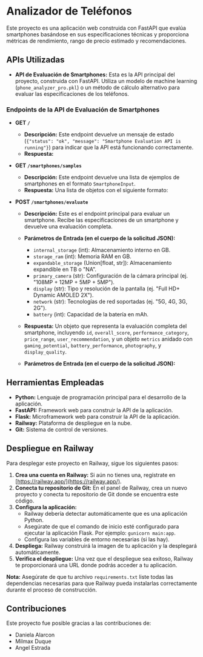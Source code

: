 # Analizador de Teléfonos

Este proyecto es una aplicación web construida con FastAPI que evalúa smartphones basándose en sus especificaciones técnicas y proporciona métricas de rendimiento, rango de precio estimado y recomendaciones.

## APIs Utilizadas

* **API de Evaluación de Smartphones:** Esta es la API principal del proyecto, construida con FastAPI. Utiliza un modelo de machine learning (`phone_analyzer_pro.pkl`) o un método de cálculo alternativo para evaluar las especificaciones de los teléfonos.
### Endpoints de la API de Evaluación de Smartphones

* **GET `/`**
    * **Descripción:** Este endpoint devuelve un mensaje de estado (`{"status": "ok", "message": "Smartphone Evaluation API is running"}`) para indicar que la API está funcionando correctamente.
    * **Respuesta:**


* **GET `/smartphones/samples`**
    * **Descripción:** Este endpoint devuelve una lista de ejemplos de smartphones en el formato `SmartphoneInput`.
    * **Respuesta:** Una lista de objetos con el siguiente formato:

*   **POST `/smartphones/evaluate`**
    *   **Descripción:** Este es el endpoint principal para evaluar un smartphone. Recibe las especificaciones de un smartphone y devuelve una evaluación completa.
    *   **Parámetros de Entrada (en el cuerpo de la solicitud JSON):**
        *   `internal_storage` (int): Almacenamiento interno en GB.
        *   `storage_ram` (int): Memoria RAM en GB.
        *   `expandable_storage` (Union[float, str]): Almacenamiento expandible en TB o "NA".
        *   `primary_camera` (str): Configuración de la cámara principal (ej. "108MP + 12MP + 5MP + 5MP").
        *   `display` (str): Tipo y resolución de la pantalla (ej. "Full HD+ Dynamic AMOLED 2X").
        *   `network` (str): Tecnologías de red soportadas (ej. "5G, 4G, 3G, 2G").
        *   `battery` (int): Capacidad de la batería en mAh.
    *   **Respuesta:** Un objeto que representa la evaluación completa del smartphone, incluyendo `id`, `overall_score`, `performance_category`, `price_range`, `user_recommendation`, y un objeto `metrics` anidado con `gaming_potential`, `battery_performance`, `photography`, y `display_quality`.


    * **Parámetros de Entrada (en el cuerpo de la solicitud JSON):**


## Herramientas Empleadas

* **Python:** Lenguaje de programación principal para el desarrollo de la aplicación.
* **FastAPI:** Framework web para construir la API de la aplicación.
* **Flask:** Microframework web para construir la API de la aplicación.
* **Railway:** Plataforma de despliegue en la nube.
* **Git:** Sistema de control de versiones.

## Despliegue en Railway

Para desplegar este proyecto en Railway, sigue los siguientes pasos:

1. **Crea una cuenta en Railway:** Si aún no tienes una, regístrate en [https://railway.app/](https://railway.app/).
2. **Conecta tu repositorio de Git:** En el panel de Railway, crea un nuevo proyecto y conecta tu repositorio de Git donde se encuentra este código.
3. **Configura la aplicación:**
    * Railway debería detectar automáticamente que es una aplicación Python.
    * Asegúrate de que el comando de inicio esté configurado para ejecutar la aplicación Flask. Por ejemplo: `gunicorn main:app`.
    * Configura las variables de entorno necesarias (si las hay).
4. **Despliega:** Railway construirá la imagen de tu aplicación y la desplegará automáticamente.
5. **Verifica el despliegue:** Una vez que el despliegue sea exitoso, Railway te proporcionará una URL donde podrás acceder a tu aplicación.

**Nota:** Asegúrate de que tu archivo `requirements.txt` liste todas las dependencias necesarias para que Railway pueda instalarlas correctamente durante el proceso de construcción.

## Contribuciones

Este proyecto fue posible gracias a las contribuciones de:
*   Daniela Alarcon
*   Milmax Duque
*   Angel Estrada
